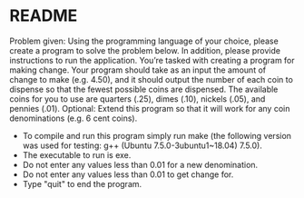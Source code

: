 # README
Problem given:
Using the programming language of your choice, please create a program to solve the
problem below. In addition, please provide instructions to run the application.
You’re tasked with creating a program for making change. Your program should take as
an input the amount of change to make (e.g. 4.50), and it should output the number of
each coin to dispense so that the fewest possible coins are dispensed. The available
coins for you to use are quarters (.25), dimes (.10), nickels (.05), and pennies (.01).
Optional:
Extend this program so that it will work for any coin denominations (e.g. 6 cent coins).


- To compile and run this program simply run make (the following version was used for testing: g++ (Ubuntu 7.5.0-3ubuntu1~18.04) 7.5.0).
- The executable to run is exe.
- Do not enter any values less than 0.01 for a new denomination.
- Do not enter any values less than 0.01 to get change for.
- Type "quit" to end the program.
